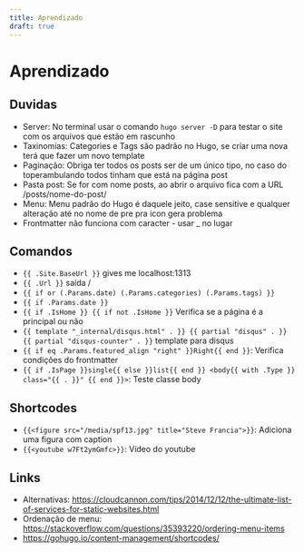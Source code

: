 ```yaml
---
title: Aprendizado
draft: true
---
```


# Aprendizado

## Duvidas

- Server: No terminal usar o comando `hugo server -D` para testar o site com os arquivos que estão em rascunho
- Taxinomias: Categories e Tags são padrão no Hugo, se criar uma nova terá que fazer um novo template
- Paginação: Obriga ter todos os posts ser de um único tipo, no caso do toperambulando todos tinham que está na página post
- Pasta post: Se for com nome posts, ao abrir o arquivo fica com a URL /posts/nome-do-post/
- Menu: Menu padrão do Hugo é daquele jeito, case sensitive e qualquer alteração até no nome de pre pra icon gera problema
- Frontmatter não funciona com caracter - usar _ no lugar

## Comandos

- `{{ .Site.BaseUrl }}` gives me localhost:1313
- `{{ .Url }}` saída /
- `{{ if or (.Params.date) (.Params.categories) (.Params.tags) }}`
- `{{ if .Params.date }}`
- `{{ if .IsHome }} {{ if not .IsHome }}` Verifica se a página é a principal ou não
- `{{ template "_internal/disqus.html" . }} {{ partial "disqus" . }} {{ partial "disqus-counter" . }}` template para disqus
- `{{ if eq .Params.featured_align "right" }}Right{{ end }}`: Verifica condições do frontmatter
- `{{ if .IsPage }}single{{ else }}list{{ end }} <body{{ with .Type }} class="{{ . }}" {{ end }}>`: Teste classe body


## Shortcodes
- `{{<figure src="/media/spf13.jpg" title="Steve Francia">}}`: Adiciona uma figura com caption
- `{{<youtube w7Ft2ymGmfc>}}`: Vídeo do youtube

## Links
- Alternativas: https://cloudcannon.com/tips/2014/12/12/the-ultimate-list-of-services-for-static-websites.html
- Ordenação de menu: https://stackoverflow.com/questions/35393220/ordering-menu-items
- https://gohugo.io/content-management/shortcodes/